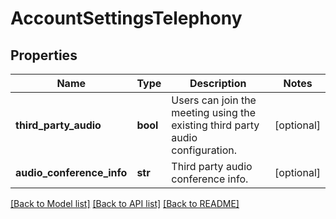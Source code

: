 # AccountSettingsTelephony

## Properties
Name | Type | Description | Notes
------------ | ------------- | ------------- | -------------
**third_party_audio** | **bool** | Users can join the meeting using the existing third party audio configuration. | [optional] 
**audio_conference_info** | **str** | Third party audio conference info. | [optional] 

[[Back to Model list]](../README.md#documentation-for-models) [[Back to API list]](../README.md#documentation-for-api-endpoints) [[Back to README]](../README.md)

